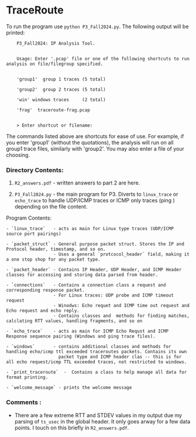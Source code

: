 # TraceRoute

To run the program use `python P3_Fall2024.py`. The following output will be printed:


```
    P3_Fall2024: IP Analysis Tool.

  
    Usage: Enter '.pcap' file or one of the following shortcuts to run analysis on file/filegroup specified.
  

    'group1'  group 1 traces (5 total)

    'group2'  group 2 traces (5 total)

    'win' windows traces     (2 total)

    'frag'  traceroute-frag.pcap
  

    > Enter shortcut or filename:

```

 The commands listed above are shortcuts for ease of use. For example, if you enter 'group1' (without the quotations), the analysis 
 will run on all group1 trace files, similarly with 'group2'. You may also enter a file of your choosing. 

### Directory Contents:
1. `R2_answers.pdf` - written answers to part 2 are here. 

2. `P3_Fall2024.py` - the main program for P3. Diverts to `linux_trace` or `echo_trace` to handle UDP/ICMP traces or ICMP only
                      traces (ping ) depending on the file content. 

Program Contents:

    - `linux_trace`   - acts as main for Linux type traces (UDP/ICMP source port pairings)

    - `packet_struct` - General purpose packet struct. Stores the IP and Protocol header, timestamp, and so on. 
                      - Uses a general `protcocol_header` field, making it a one stop shop for any packet type.

    - `packet_header` - Contains IP Header, UDP Header, and ICMP Header classes for accessing and storing data parsed from header.

    - `connections`   - Contains a connection class a request and corresponding response packet. 
                      - For Linux traces: UDP probe and ICMP timeout request
                      - Winodws: Echo requet and ICMP time out request and Echo request and echo reply.
                      - Contains classes and  methods for finding matches, calclating RTT values, handling fragments, and so on

    - `echo_trace`    - acts as main for ICMP Echo Requst and ICMP Response sequence pairing (Windows and ping trace files).

    - `windows`       - contains additional classes and methods for handling echo/icmp ttl exceeded traceroutes packets. Contains its own 
                        packet type and ICMP header clas -- this is for all echo request/icmp TTL exceeded traces, not restricted to windows.
    
    - `print_traceroute`  -  Contains a class to help manage all data for format printing.

    - `welcome_message` - prints the welcome message 


### Comments : 


- There are a few extreme RTT and STDEV values in my output due my parsing of `ts_usec` in the global header. It only goes arway for a few data points. I touch on this briefly in `R2_answers.pdf`.

